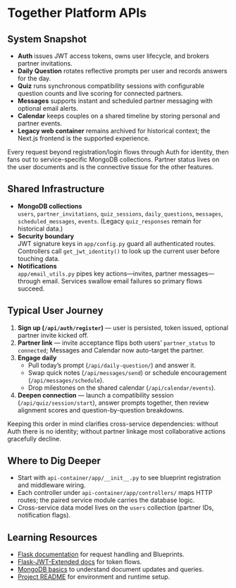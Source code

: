 # Together Platform APIs

## System Snapshot
- **Auth** issues JWT access tokens, owns user lifecycle, and brokers partner invitations.
- **Daily Question** rotates reflective prompts per user and records answers for the day.
- **Quiz** runs synchronous compatibility sessions with configurable question counts and live scoring for connected partners.
- **Messages** supports instant and scheduled partner messaging with optional email alerts.
- **Calendar** keeps couples on a shared timeline by storing personal and partner events.
- **Legacy web container** remains archived for historical context; the Next.js frontend is the supported experience.

Every request beyond registration/login flows through Auth for identity, then fans out to service-specific MongoDB collections. Partner status lives on the user documents and is the connective tissue for the other features.

## Shared Infrastructure
- **MongoDB collections**  
  `users`, `partner_invitations`, `quiz_sessions`, `daily_questions`, `messages`, `scheduled_messages`, `events`. (Legacy `quiz_responses` remain for historical data.)
- **Security boundary**  
  JWT signature keys in `app/config.py` guard all authenticated routes. Controllers call `get_jwt_identity()` to look up the current user before touching data.
- **Notifications**  
  `app/email_utils.py` pipes key actions—invites, partner messages—through email. Services swallow email failures so primary flows succeed.

## Typical User Journey
1. **Sign up (`/api/auth/register`)** — user is persisted, token issued, optional partner invite kicked off.
2. **Partner link** — invite acceptance flips both users’ `partner_status` to `connected`; Messages and Calendar now auto-target the partner.
3. **Engage daily**  
   - Pull today’s prompt (`/api/daily-question/`) and answer it.  
   - Swap quick notes (`/api/messages/send`) or schedule encouragement (`/api/messages/schedule`).  
   - Drop milestones on the shared calendar (`/api/calendar/events`).
4. **Deepen connection** — launch a compatibility session (`/api/quiz/session/start`), answer prompts together, then review alignment scores and question-by-question breakdowns.

Keeping this order in mind clarifies cross-service dependencies: without Auth there is no identity; without partner linkage most collaborative actions gracefully decline.

## Where to Dig Deeper
- Start with `api-container/app/__init__.py` to see blueprint registration and middleware wiring.
- Each controller under `api-container/app/controllers/` maps HTTP routes; the paired service module carries the database logic.
- Cross-service data model lives on the `users` collection (partner IDs, notification flags).

## Learning Resources
- [Flask documentation](https://flask.palletsprojects.com/) for request handling and Blueprints.
- [Flask-JWT-Extended docs](https://flask-jwt-extended.readthedocs.io/) for token flows.
- [MongoDB basics](https://www.mongodb.com/docs/manual/core/document/) to understand document updates and queries.
- [Project README](../../README.md) for environment and runtime setup.
